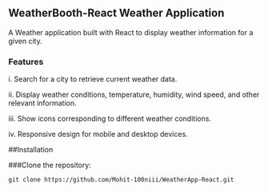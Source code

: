 ## WeatherBooth-React Weather Application
A Weather application built with React to display weather information for a given city.

### Features
i. Search for a city to retrieve current weather data.

ii. Display weather conditions, temperature, humidity, wind speed, and other relevant information.

iii. Show icons corresponding to different weather conditions.

iv. Responsive design for mobile and desktop devices.


##Installation

###Clone the repository:
```
git clone https://github.com/Mohit-100niii/WeatherApp-React.git
```




